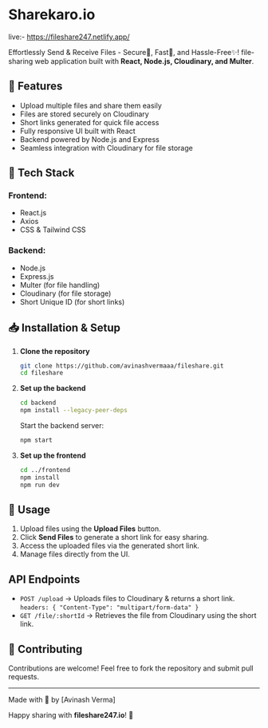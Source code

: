 # Sharekaro.io 
live:-  https://fileshare247.netlify.app/

Effortlessly Send & Receive Files - Secure🔐, Fast🚀, and Hassle-Free✨! file-sharing web application built with **React, Node.js, Cloudinary, and Multer**.

## 📌 Features

* Upload multiple files and share them easily
* Files are stored securely on Cloudinary
* Short links generated for quick file access
* Fully responsive UI built with React
* Backend powered by Node.js and Express
* Seamless integration with Cloudinary for file storage


## 🚀 Tech Stack

### Frontend:
- React.js
- Axios
- CSS & Tailwind CSS

### Backend:
- Node.js
- Express.js
- Multer (for file handling)
- Cloudinary (for file storage)
- Short Unique ID (for short links)

## 📥 Installation & Setup

1. **Clone the repository**
   ```sh
   git clone https://github.com/avinashvermaaa/fileshare.git
   cd fileshare
   ```
2. **Set up the backend**
   ```sh
   cd backend
   npm install --legacy-peer-deps
   ```
   Start the backend server:
   ```sh
   npm start
   ```

3. **Set up the frontend**
   ```sh
   cd ../frontend
   npm install
   npm run dev
   ```

## 🔗 Usage

1. Upload files using the **Upload Files** button.
2. Click **Send Files** to generate a short link for easy sharing.
3. Access the uploaded files via the generated short link.
4. Manage files directly from the UI.

## API Endpoints

- `POST /upload` → Uploads files to Cloudinary & returns a short link. `headers: { "Content-Type": "multipart/form-data" }`
- `GET /file/:shortId` → Retrieves the file from Cloudinary using the short link.


## 💙 Contributing

Contributions are welcome! Feel free to fork the repository and submit pull requests.

---
Made with 💙 by [Avinash Verma]

Happy sharing with **fileshare247.io**! 🎉



